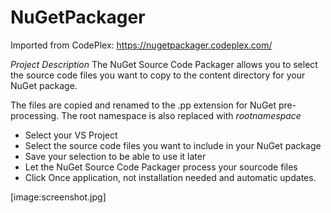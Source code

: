 # NuGetPackager

Imported from CodePlex: https://nugetpackager.codeplex.com/

*Project Description*
The NuGet Source Code Packager allows you to select the source code files you want to copy to the content directory for your NuGet package.

The files are copied and renamed to the .pp extension for NuGet pre-processing. The root namespace is also replaced with $rootnamespace$


- Select your VS Project
- Select the source code files you want to include in your NuGet package
- Save your selection to be able to use it later
- Let the NuGet Source Code Packager process your sourcode files
- Click Once application, not installation needed and automatic updates.

[image:screenshot.jpg]
